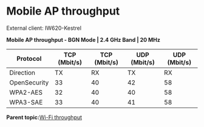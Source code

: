 # Mobile AP throughput

External client: IW620-Kestrel

**Mobile AP throughput - BGN Mode | 2.4 GHz Band | 20 MHz**

|Protocol|TCP \(Mbit/s\)|TCP \(Mbit/s\)|UDP \(Mbit/s\)|UDP \(Mbit/s\)|
|--------|--------------|--------------|--------------|--------------|
|Direction|TX|RX|TX|RX|
|OpenSecurity|33|40|42|58|
|WPA2-AES|32|40|40|58|
|WPA3-SAE|33|40|41|58|

**Parent topic:**[Wi-Fi throughput](../topics/wi-fi_throughput_05.md)

